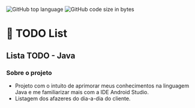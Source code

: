 ![GitHub top language](https://img.shields.io/github/languages/top/milena-ramiro/TODOList)
![GitHub code size in bytes](https://img.shields.io/github/languages/code-size/milena-ramiro/TODOList)
# :pencil: TODO List
## Lista TODO - Java

### Sobre o projeto

* Projeto com o intuito de aprimorar meus conhecimentos na linguagem Java e me familiarizar mais com a IDE Android Studio.
* Listagem dos afazeres do dia-a-dia do cliente.
